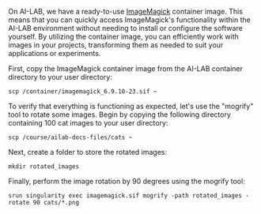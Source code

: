 On AI-LAB, we have a ready-to-use [ImageMagick](https://imagemagick.org/index.php) container image. This means that you can quickly access ImageMagick's functionality within the AI-LAB environment without needing to install or configure the software yourself. By utilizing the container image, you can efficiently work with images in your projects, transforming them as needed to suit your applications or experiments.

First, copy the ImageMagick container image from the AI-LAB container directory to your user directory:

```console
scp /container/imagemagick_6.9.10-23.sif ~
```

To verify that everything is functioning as expected, let's use the "mogrify" tool to rotate some images. Begin by copying the following directory containing 100 cat images to your user directory:

```console
scp /course/ailab-docs-files/cats ~
```

Next, create a folder to store the rotated images:

```console
mkdir rotated_images
```

Finally, perform the image rotation by 90 degrees using the mogrify tool:

```console
srun singularity exec imagemagick.sif mogrify -path rotated_images -rotate 90 cats/*.png
```